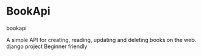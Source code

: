 # BookApi
bookapi

A simple API for creating, reading, updating and deleting books on the web.
django project
Beginner friendly 

